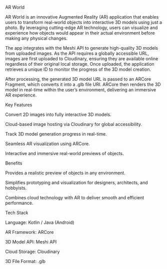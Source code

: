 AR World

AR World is an innovative Augmented Reality (AR) application that enables users to transform real-world objects into interactive 3D models using just a photo. By leveraging cutting-edge AR technology, users can visualize and experience how objects would appear in their actual environment before making any physical changes.

The app integrates with the Meshi API to generate high-quality 3D models from uploaded images. As the API requires a globally accessible URL, images are first uploaded to Cloudinary, ensuring they are available online regardless of their original local storage. Once uploaded, the application retrieves a unique ID to monitor the progress of the 3D model creation.

After processing, the generated 3D model URL is passed to an ARCore Fragment, which converts it into a .glb file URI. ARCore then renders the 3D model in real-time within the user’s environment, delivering an immersive AR experience.

Key Features

Convert 2D images into fully interactive 3D models.

Cloud-based image hosting via Cloudinary for global accessibility.

Track 3D model generation progress in real-time.

Seamless AR visualization using ARCore.

Interactive and immersive real-world previews of objects.

Benefits

Provides a realistic preview of objects in any environment.

Simplifies prototyping and visualization for designers, architects, and hobbyists.

Combines cloud technology with AR to deliver smooth and efficient performance.

Tech Stack

Language: Kotlin / Java (Android)

AR Framework: ARCore

3D Model API: Meshi API

Cloud Storage: Cloudinary

3D File Format: .glb
